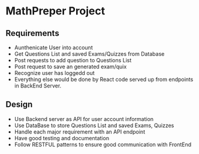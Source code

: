 # MathPreper Project

## Requirements

- Aunthenicate User into account
- Get Questions List and saved Exams/Quizzes from Database
- Post requests to add question to Questions List
- Post request to save an generated exam/quix
- Recognize user has loggedd out
- Everything else would be done by React code served up from endpoints in BackEnd Server.

## Design

- Use Backend server as API for user account information
- Use DataBase to store Questions List and saved Exams, Quizzes
- Handle each major requirement with an API endpoint
- Have good testing and documentation
- Follow RESTFUL patterns to ensure good communication with FrontEnd
